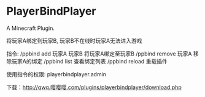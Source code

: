 # PlayerBindPlayer
A Minecraft Plugin.

将玩家A绑定到玩家B, 玩家B不在线时玩家A无法进入游戏

指令: 
  /ppbind add 玩家A 玩家B 将玩家A绑定至玩家B 
  /ppbind remove 玩家A 移除玩家A的绑定 
  /ppbind list 查看绑定列表 
  /ppbind reload 重载插件 

使用指令的权限:  playerbindplayer.admin

下载：http://qwq.嘤嘤嘤.com/plugins/playerbindplayer/download.php
